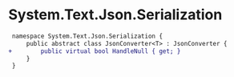 # System.Text.Json.Serialization

``` diff
 namespace System.Text.Json.Serialization {
     public abstract class JsonConverter<T> : JsonConverter {
+        public virtual bool HandleNull { get; }
     }
 }
```

